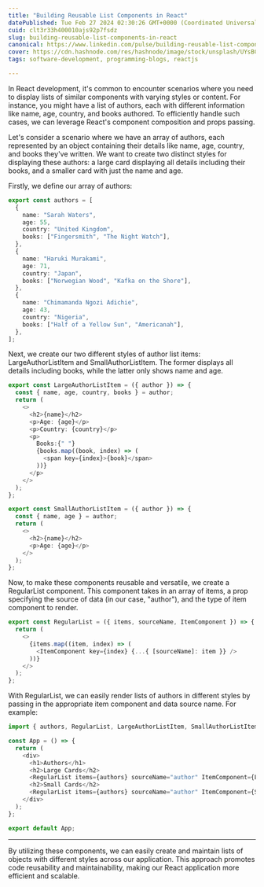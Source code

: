 ```yaml
---
title: "Building Reusable List Components in React"
datePublished: Tue Feb 27 2024 02:30:26 GMT+0000 (Coordinated Universal Time)
cuid: clt3r33h400010ajs92p7fsdz
slug: building-reusable-list-components-in-react
canonical: https://www.linkedin.com/pulse/building-reusable-list-components-react-annamalai-palani-gbsif%3FtrackingId=c0M7UdX1ntISkm4oUZXVqQ%253D%253D/?trackingId=c0M7UdX1ntISkm4oUZXVqQ%3D%3D
cover: https://cdn.hashnode.com/res/hashnode/image/stock/unsplash/UYsBCu9RP3Y/upload/777b151afc68e4d998348758b01f1811.jpeg
tags: software-development, programming-blogs, reactjs

---
```


In React development, it's common to encounter scenarios where you need to display lists of similar components with varying styles or content. For instance, you might have a list of authors, each with different information like name, age, country, and books authored. To efficiently handle such cases, we can leverage React's component composition and props passing.

Let's consider a scenario where we have an array of authors, each represented by an object containing their details like name, age, country, and books they've written. We want to create two distinct styles for displaying these authors: a large card displaying all details including their books, and a smaller card with just the name and age.

Firstly, we define our array of authors:

```typescript
export const authors = [
  {
    name: "Sarah Waters",
    age: 55,
    country: "United Kingdom",
    books: ["Fingersmith", "The Night Watch"],
  },
  {
    name: "Haruki Murakami",
    age: 71,
    country: "Japan",
    books: ["Norwegian Wood", "Kafka on the Shore"],
  },
  {
    name: "Chimamanda Ngozi Adichie",
    age: 43,
    country: "Nigeria",
    books: ["Half of a Yellow Sun", "Americanah"],
  },
];
```

Next, we create our two different styles of author list items: LargeAuthorListItem and SmallAuthorListItem. The former displays all details including books, while the latter only shows name and age.

```typescript
export const LargeAuthorListItem = ({ author }) => {
  const { name, age, country, books } = author;
  return (
    <>
      <h2>{name}</h2>
      <p>Age: {age}</p>
      <p>Country: {country}</p>
      <p>
        Books:{" "}
        {books.map((book, index) => (
          <span key={index}>{book}</span>
        ))}
      </p>
    </>
  );
};

export const SmallAuthorListItem = ({ author }) => {
  const { name, age } = author;
  return (
    <>
      <h2>{name}</h2>
      <p>Age: {age}</p>
    </>
  );
};
```

Now, to make these components reusable and versatile, we create a RegularList component. This component takes in an array of items, a prop specifying the source of data (in our case, "author"), and the type of item component to render.

```typescript
export const RegularList = ({ items, sourceName, ItemComponent }) => {
  return (
    <>
      {items.map((item, index) => (
        <ItemComponent key={index} {...{ [sourceName]: item }} />
      ))}
    </>
  );
};
```

With RegularList, we can easily render lists of authors in different styles by passing in the appropriate item component and data source name. For example:

```typescript
import { authors, RegularList, LargeAuthorListItem, SmallAuthorListItem } from './components';

const App = () => {
  return (
    <div>
      <h1>Authors</h1>
      <h2>Large Cards</h2>
      <RegularList items={authors} sourceName="author" ItemComponent={LargeAuthorListItem} />
      <h2>Small Cards</h2>
      <RegularList items={authors} sourceName="author" ItemComponent={SmallAuthorListItem} />
    </div>
  );
};

export default App;
```

---

By utilizing these components, we can easily create and maintain lists of objects with different styles across our application. This approach promotes code reusability and maintainability, making our React application more efficient and scalable.